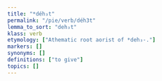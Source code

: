 ```yaml
---
title: "*déh₃t"
permalink: "/pie/verb/déh3t"
lemma_to_sort: "deh₃t"
klass: verb
etymology: ["Athematic root aorist of *deh₃-."]
markers: []
synonyms: []
definitions: ["to give"]
topics: []
---
```

